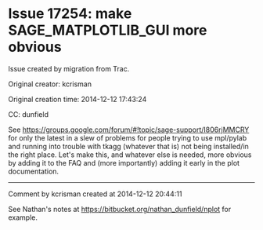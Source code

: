# Issue 17254: make SAGE_MATPLOTLIB_GUI more obvious

Issue created by migration from Trac.

Original creator: kcrisman

Original creation time: 2014-12-12 17:43:24

CC:  dunfield

See https://groups.google.com/forum/#!topic/sage-support/I806rjMMCRY for only the latest in a slew of problems for people trying to use mpl/pylab and running into trouble with tkagg (whatever that is) not being installed/in the right place.  Let's make this, and whatever else is needed, more obvious by adding it to the FAQ and (more importantly) adding it early in the plot documentation.


---

Comment by kcrisman created at 2014-12-12 20:44:11

See Nathan's notes at https://bitbucket.org/nathan_dunfield/nplot for example.
